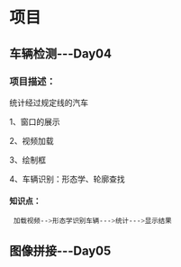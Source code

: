# 项目

## 车辆检测---Day04

### 项目描述：

统计经过规定线的汽车

1、窗口的展示

2、视频加载

3、绘制框

4、车辆识别：形态学、轮廓查找

#### 知识点：

```bash
 加载视频-->形态学识别车辆--->统计--->显示结果
```

## 图像拼接---Day05
